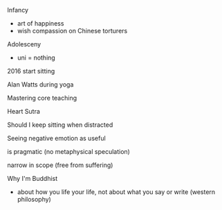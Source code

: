 Infancy
- art of happiness
- wish compassion on Chinese torturers

Adolesceny
- uni = nothing

2016 start sitting

Alan Watts during yoga

Mastering core teaching

Heart Sutra

Should I keep sitting when distracted

Seeing negative emotion as useful 

is pragmatic (no metaphysical speculation)

narrow in scope (free from suffering)

Why I'm Buddhist 
- about how you life your life, not about what you say or write (western philosophy)
